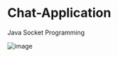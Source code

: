 # Chat-Application
Java Socket Programming

![image](https://user-images.githubusercontent.com/88975401/185426005-ab022127-9487-4b44-a043-b6b7ebf84680.png)
